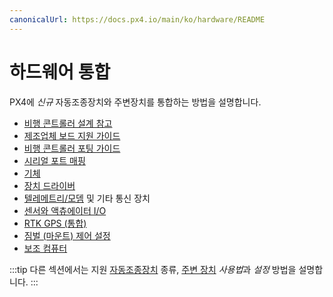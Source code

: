 ```yaml
---
canonicalUrl: https://docs.px4.io/main/ko/hardware/README
---
```


# 하드웨어 통합

PX4에 *신규* 자동조종장치와 주변장치를 통합하는 방법을 설명합니다.

* [비행 콘트롤러 설계 참고](../hardware/reference_design.md)
* [제조업체 보드 지원 가이드](../hardware/board_support_guide.md)
* [비행 콘트롤러 포팅 가이드](../hardware/porting_guide.md)
* [시리얼 포트 매핑](../hardware/serial_port_mapping.md)
* [기체](../dev_airframes/README.md)
* [장치 드라이버](../middleware/drivers.md)
* [텔레메트리/모뎀](../data_links/telemetry.md) 및 기타 통신 장치
* [센서와 액츄에이터 I/O](../sensor_bus/README.md)
* [RTK GPS (통합)](../advanced/rtk_gps.md)
* [짐벌 \(마운트\) 제어 설정](../advanced/gimbal_control.md)
* [보조 컴퓨터](../companion_computer/pixhawk_companion.md)

:::tip
다른 섹션에서는 지원 [자동조종장치](../flight_controller/README.md) 종류, [주변 장치](../peripherals/README.md) *사용법*과 *설정* 방법을 설명합니다.
:::
